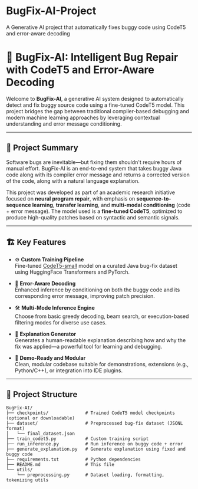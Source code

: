 # BugFix-AI-Project
A Generative AI project that automatically fixes buggy code using CodeT5 and error-aware decoding

# 🧠 BugFix-AI: Intelligent Bug Repair with CodeT5 and Error-Aware Decoding

Welcome to **BugFix-AI**, a generative AI system designed to automatically detect and fix buggy source code using a fine-tuned CodeT5 model. This project bridges the gap between traditional compiler-based debugging and modern machine learning approaches by leveraging contextual understanding and error message conditioning.

---

## 📌 Project Summary

Software bugs are inevitable—but fixing them shouldn't require hours of manual effort. BugFix-AI is an end-to-end system that takes buggy Java code along with its compiler error message and returns a corrected version of the code, along with a natural language explanation.

This project was developed as part of an academic research initiative focused on **neural program repair**, with emphasis on **sequence-to-sequence learning**, **transfer learning**, and **multi-modal conditioning** (code + error message). The model used is a **fine-tuned CodeT5**, optimized to produce high-quality patches based on syntactic and semantic signals.

---

## 🏗️ Key Features

- ⚙️ **Custom Training Pipeline**  
  Fine-tuned [CodeT5-small](https://huggingface.co/Salesforce/codet5-small) model on a curated Java bug-fix dataset using HuggingFace Transformers and PyTorch.

- 💬 **Error-Aware Decoding**  
  Enhanced inference by conditioning on both the buggy code and its corresponding error message, improving patch precision.

- 🛠️ **Multi-Mode Inference Engine**  
  Choose from basic greedy decoding, beam search, or execution-based filtering modes for diverse use cases.

- 📖 **Explanation Generator**  
  Generates a human-readable explanation describing how and why the fix was applied—a powerful tool for learning and debugging.

- 🧪 **Demo-Ready and Modular**  
  Clean, modular codebase suitable for demonstrations, extensions (e.g., Python/C++), or integration into IDE plugins.

---

## 📂 Project Structure

```plaintext
BugFix-AI/
├── checkpoints/              # Trained CodeT5 model checkpoints (optional or downloadable)
├── dataset/                  # Preprocessed bug-fix dataset (JSONL format)
│   └── final_dataset.json
├── train_codet5.py           # Custom training script
├── run_inference.py          # Run inference on buggy code + error
├── generate_explanation.py   # Generate explanation using fixed and buggy code
├── requirements.txt          # Python dependencies
├── README.md                 # This file
└── utils/
    └── preprocessing.py      # Dataset loading, formatting, tokenizing utils
